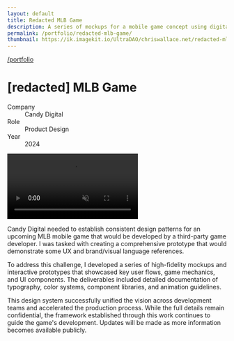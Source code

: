 ```yaml
---
layout: default
title: Redacted MLB Game
description: A series of mockups for a mobile game concept using digital collectibles as game pieces.
permalink: /portfolio/redacted-mlb-game/
thumbnail: https://ik.imagekit.io/UltraDAO/chriswallace.net/redacted-mlb-game-thumbnail.png
---
```


<div class="portfolio-group-heading">
  <a class="back fade-in-element" href="/portfolio">/portfolio</a>
  <h1 class="fade-in-element mb-3">[redacted] MLB Game</h1>
  <dl class="project-list fade-in-element">
    <div>
      <dt>Company</dt>
      <dd>Candy Digital</dd>
    </div>
    <div>
      <dt>Role</dt>
      <dd>Product Design</dd>
    </div>
    <div>
      <dt>Year</dt>
      <dd>2024</dd>
    </div>
  </dl>
</div>

<div class="content-container-wo">
  <picture>
    <source media="(max-width: 480px)" 
            srcset="https://ik.imagekit.io/UltraDAO/chriswallace.net/redacted-mlb-game-thumbnail.png?tr=w-800,f-auto">
    <source media="(min-width: 481px)" 
            srcset="https://ik.imagekit.io/UltraDAO/chriswallace.net/redacted-mlb-game-banner.png?tr=w-800,f-auto 800w,
                    https://ik.imagekit.io/UltraDAO/chriswallace.net/redacted-mlb-game-banner.png?tr=w-1200,f-auto 1200w,
                    https://ik.imagekit.io/UltraDAO/chriswallace.net/redacted-mlb-game-banner.png?tr=w-1600,f-auto 1600w,
                    https://ik.imagekit.io/UltraDAO/chriswallace.net/redacted-mlb-game-banner.png?tr=w-2500,f-auto 2500w">
    <img src="https://ik.imagekit.io/UltraDAO/chriswallace.net/redacted-mlb-game-banner.png?tr=w-2500,f-auto"
         class="fade-in-element mb-12" 
         alt="" 
         loading="lazy">
  </picture>
</div>
<div class="portfolio-content-wrapper">
  <div class="fade-in-element max-w-prose flex aspect-square justify-center items-center rounded-2xl bg-white dark:bg-gray-900/20 p-4 lg:p-8 mb-12">
    <video id="portfolioVideo" data-type="video" controls muted playsinline autoplay loop loading="lazy" class="max-w-[80%] w-full h-auto shadow-2xl rounded-xl">
        <source src="https://ik.imagekit.io/UltraDAO/chriswallace.net/mlb-game-video.mp4/ik-video.mp4" type="video/mp4">
        Your browser does not support HTML5 video.
    </video>
  </div>
  <p class="fade-in-element">Candy Digital needed to establish consistent design patterns for an upcoming MLB mobile game that would be developed by a third-party game developer. I was tasked with creating a comprehensive prototype that would demonstrate some UX and brand/visual language references.</p>

  <p class="fade-in-element">To address this challenge, I developed a series of high-fidelity mockups and interactive prototypes that showcased key user flows, game mechanics, and UI components. The deliverables included detailed documentation of typography, color systems, component libraries, and animation guidelines.</p>

  <p class="fade-in-element">This design system successfully unified the vision across development teams and accelerated the production process. While the full details remain confidential, the framework established through this work continues to guide the game's development. Updates will be made as more information becomes available publicly.</p>
</div>
